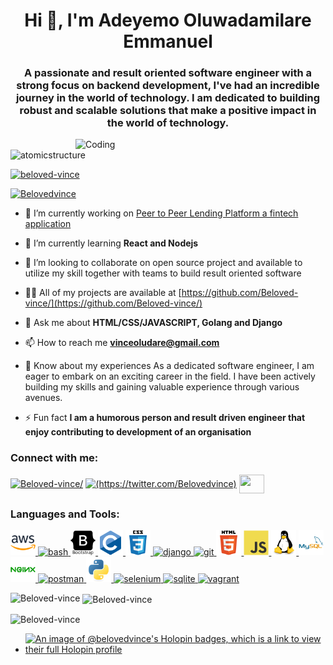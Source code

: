 <h1 align="center">Hi 👋, I'm Adeyemo Oluwadamilare Emmanuel</h1>
<h3 align="center">A passionate and result oriented software engineer with a strong focus on backend development, I've had an incredible journey in the world of technology. I am dedicated to building robust and scalable solutions that make a positive impact in the world of technology.</h3>
<img align="right" alt="Coding" width="400" src="https://cleancommit.io/static/4210533edc0ecaa67e1c734e159da855/8c32c/website-programmer-resized.avif">

<p align="left"> <img src="https://komarev.com/ghpvc/?username=atomicstructure&label=Profile%20views&color=0e75b6&style=flat" alt="atomicstructure" /> </p>

<p align="left"> <a href="https://github.com/ryo-ma/github-profile-trophy"><img src="https://github-profile-trophy.vercel.app/?username=beloved-vince" alt="beloved-vince" /></a> </p>

<p align="left"> <a href="https://twitter.com/Belovedvince" target="blank"><img src="https://img.shields.io/twitter/follow/Belovedvince?logo=twitter&style=for-the-badge" alt="Belovedvince" /></a> </p>

- 🔭 I’m currently working on [Peer to Peer Lending Platform a fintech application](https://github.com/Beloved-vince/InvestFlowAPI)

- 🌱 I’m currently learning **React and Nodejs**

- 👯 I’m looking to collaborate on open source project and available to utilize my skill together with teams to build result oriented software
- 👨‍💻 All of my projects are available at [https://github.com/Beloved-vince/](https://github.com/Beloved-vince/)

- 💬 Ask me about **HTML/CSS/JAVASCRIPT, Golang and Django**

- 📫 How to reach me **vinceoludare@gmail.com**

- 📄 Know about my experiences As a dedicated software engineer, I am eager to embark on an exciting career in the field. I have been actively building my skills and gaining valuable experience through various avenues.

- ⚡ Fun fact **I am a humorous person and result driven engineer that enjoy contributing to development of an organisation**


<h3 align="left">Connect with me:</h3>
<p align="left">
<a href="https://www.linkedin.com/in/adeyemo-oluwadamilare-18a55b22b/" target="blank"><img align="center" src="https://raw.githubusercontent.com/rahuldkjain/github-profile-readme-generator/master/src/images/icons/Social/linked-in-alt.svg" alt="Beloved-vince/" height="30" width="40" /></a> <a href="https://twitter.com/Belovedvince" target="blank"><img align="center" src="https://raw.githubusercontent.com/rahuldkjain/github-profile-readme-generator/master/src/images/icons/Social/twitter.svg" alt="(https://twitter.com/Belovedvince)" height="30" width="40" /></a>
<a href="https://vinceoludare.hashnode.dev/" target="blank"><img align="center" src="https://cdn.hashnode.com/res/hashnode/image/upload/v1593680282896/kNC7E8IR4.png?w=200&h=200&fit=crop&crop=entropy&auto=format&auto=compress,format&format=webp" alt="" height="30" width="40" /></a>



<h3 align="left">Languages and Tools:</h3>
<p align="left"> <a href="https://aws.amazon.com" target="_blank" rel="noreferrer"> <img src="https://raw.githubusercontent.com/devicons/devicon/master/icons/amazonwebservices/amazonwebservices-original-wordmark.svg" alt="aws" width="40" height="40"/> </a> <a href="https://www.gnu.org/software/bash/" target="_blank" rel="noreferrer"> <img src="https://www.vectorlogo.zone/logos/gnu_bash/gnu_bash-icon.svg" alt="bash" width="40" height="40"/> </a> <a href="https://getbootstrap.com" target="_blank" rel="noreferrer"> <img src="https://raw.githubusercontent.com/devicons/devicon/master/icons/bootstrap/bootstrap-plain-wordmark.svg" alt="bootstrap" width="40" height="40"/> </a> <a href="https://www.cprogramming.com/" target="_blank" rel="noreferrer"> <img src="https://raw.githubusercontent.com/devicons/devicon/master/icons/c/c-original.svg" alt="c" width="40" height="40"/> </a> <a href="https://www.w3schools.com/css/" target="_blank" rel="noreferrer"> <img src="https://raw.githubusercontent.com/devicons/devicon/master/icons/css3/css3-original-wordmark.svg" alt="css3" width="40" height="40"/> </a> <a href="https://www.djangoproject.com/" target="_blank" rel="noreferrer"> <img src="https://cdn.worldvectorlogo.com/logos/django.svg" alt="django" width="40" height="40"/> </a> <a href="https://git-scm.com/" target="_blank" rel="noreferrer"> <img src="https://www.vectorlogo.zone/logos/git-scm/git-scm-icon.svg" alt="git" width="40" height="40"/> </a> <a href="https://www.w3.org/html/" target="_blank" rel="noreferrer"> <img src="https://raw.githubusercontent.com/devicons/devicon/master/icons/html5/html5-original-wordmark.svg" alt="html5" width="40" height="40"/> </a> <a href="https://developer.mozilla.org/en-US/docs/Web/JavaScript" target="_blank" rel="noreferrer"> <img src="https://raw.githubusercontent.com/devicons/devicon/master/icons/javascript/javascript-original.svg" alt="javascript" width="40" height="40"/> </a> <a href="https://www.linux.org/" target="_blank" rel="noreferrer"> <img src="https://raw.githubusercontent.com/devicons/devicon/master/icons/linux/linux-original.svg" alt="linux" width="40" height="40"/> </a> <a href="https://www.mysql.com/" target="_blank" rel="noreferrer"> <img src="https://raw.githubusercontent.com/devicons/devicon/master/icons/mysql/mysql-original-wordmark.svg" alt="mysql" width="40" height="40"/> </a> <a href="https://www.nginx.com" target="_blank" rel="noreferrer"> <img src="https://raw.githubusercontent.com/devicons/devicon/master/icons/nginx/nginx-original.svg" alt="nginx" width="40" height="40"/> </a><a href="https://postman.com" target="_blank" rel="noreferrer"> <img src="https://www.vectorlogo.zone/logos/getpostman/getpostman-icon.svg" alt="postman" width="40" height="40"/> </a> <a href="https://www.python.org" target="_blank" rel="noreferrer"> <img src="https://raw.githubusercontent.com/devicons/devicon/master/icons/python/python-original.svg" alt="python" width="40" height="40"/> </a> <a href="https://www.selenium.dev" target="_blank" rel="noreferrer"> <img src="https://raw.githubusercontent.com/detain/svg-logos/780f25886640cef088af994181646db2f6b1a3f8/svg/selenium-logo.svg" alt="selenium" width="40" height="40"/> </a> <a href="https://www.sqlite.org/" target="_blank" rel="noreferrer"> <img src="https://www.vectorlogo.zone/logos/sqlite/sqlite-icon.svg" alt="sqlite" width="40" height="40"/> </a> <a href="https://www.vagrantup.com/" target="_blank" rel="noreferrer"> <img src="https://www.vectorlogo.zone/logos/vagrantup/vagrantup-icon.svg" alt="vagrant" width="40" height="40"/> </a> </p>

<p><img align="left" src="https://github-readme-stats.vercel.app/api/top-langs?username=Beloved-vince&show_icons=true&locale=en&layout=compact" alt="Beloved-vince" /></p>

<p>&nbsp;<img align="center" src="https://github-readme-stats.vercel.app/api?username=Beloved-vince&show_icons=true&locale=en" alt="Beloved-vince" /></p>

<p><img align="center" src="https://github-readme-streak-stats.herokuapp.com/?user=Beloved-vince&" alt="Beloved-vince" /></p>


- [![An image of @belovedvince's Holopin badges, which is a link to view their full Holopin profile](https://holopin.me/belovedvince)](https://holopin.io/@belovedvince)

<!---
Beloved-vince/Beloved-vince is a ✨ special ✨ repository because its `README.md` (this file) appears on your GitHub profile.
You can click the Preview link to take a look at your changes.
--->
